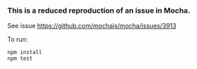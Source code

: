 
### This is a reduced reproduction of an issue in Mocha.

See issue https://github.com/mochajs/mocha/issues/3913

To run:

```
npm install
npm test
```
